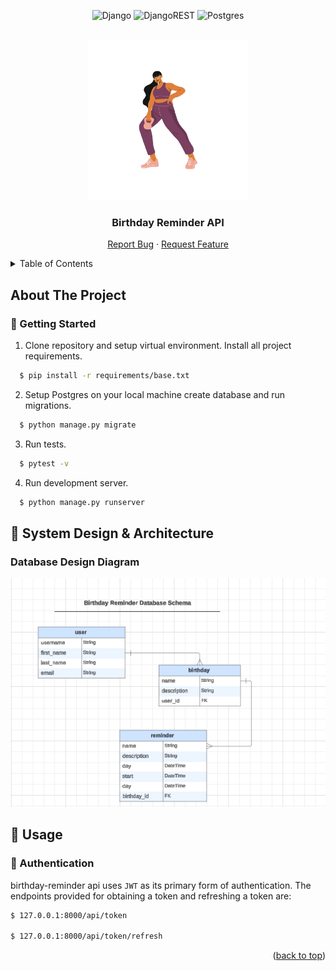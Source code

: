 <div id="top"></div>
<div align="center">

  ![Django](https://img.shields.io/badge/django-%23092E20.svg?style=for-the-badge&logo=django&logoColor=white)
  ![DjangoREST](https://img.shields.io/badge/DJANGO-REST-ff1709?style=for-the-badge&logo=django&logoColor=white&color=ff1709&labelColor=gray)
  ![Postgres](https://img.shields.io/badge/postgres-%23316192.svg?style=for-the-badge&logo=postgresql&logoColor=white)
</div>

<br />
<div align="center">
  <a href="">
    <img src="images/hero.png" alt="Logo" width="256" height="256">
  </a>

<h3 align="center">Birthday Reminder API</h3>

  <p align="center">
    <a href="">Report Bug</a>
    ·
    <a href="">Request Feature</a>
  </p>
</div>

<details>
  <summary>Table of Contents</summary>
  <ol>
    <li>
      <a href="#">About This Project</a>
    </li>
    <li>
      <a href="#">Getting Started</a>
      <ul>
        <li><a href="#">Prerequisites</a></li>
        <li><a href="#">Installation</a></li>
      </ul>
    <li><a href="#">System Design & Architecture</a></li>
    </li>
      <ul>
        <li><a href="#">Database Design</a></li>
      </ul>
    <li><a href="#">Usage</a></li>
    <ul>
        <li><a href="#">Authentication</a></li>
    </ul>

  </ol>
</details>

## About The Project
### 🚀 Getting Started

1. Clone repository and setup virtual environment. Install all project requirements.
```sh
  $ pip install -r requirements/base.txt
```

2. Setup Postgres on your local machine create database and run migrations.
```sh
  $ python manage.py migrate
```

3. Run tests.
```sh
  $ pytest -v 
```

4. Run development server.
```sh
  $ python manage.py runserver
```

## 🚀 System Design & Architecture

###  Database Design Diagram
<div align="center">

  <a href="">
    <img src="images/erd.png" alt="Logo">
  </a>
</div >

## 💯 Usage

### 🔑 Authentication 

birthday-reminder api uses `JWT` as its primary form of authentication. 
The endpoints provided for obtaining a token and refreshing a token are:
```sh
$ 127.0.0.1:8000/api/token

$ 127.0.0.1:8000/api/token/refresh
```
<p align="right">(<a href="#top">back to top</a>)</p>
